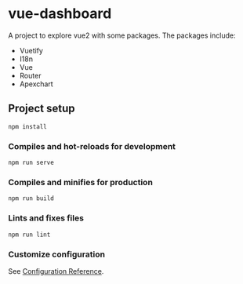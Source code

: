 # vue-dashboard

A project to explore vue2 with some packages. The packages include:

- Vuetify
- I18n
- Vue
- Router
- Apexchart

## Project setup

```
npm install
```

### Compiles and hot-reloads for development

```
npm run serve
```

### Compiles and minifies for production

```
npm run build
```

### Lints and fixes files

```
npm run lint
```

### Customize configuration

See [Configuration Reference](https://cli.vuejs.org/config/).
